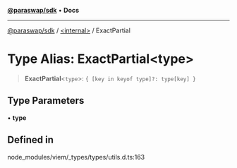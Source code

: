 [**@paraswap/sdk**](../../README.md) • **Docs**

***

[@paraswap/sdk](../../globals.md) / [\<internal\>](../README.md) / ExactPartial

# Type Alias: ExactPartial\<type\>

> **ExactPartial**\<`type`\>: `{ [key in keyof type]?: type[key] }`

## Type Parameters

• **type**

## Defined in

node\_modules/viem/\_types/types/utils.d.ts:163
